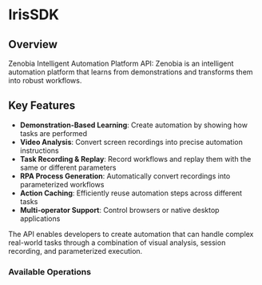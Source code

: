# IrisSDK

## Overview

Zenobia Intelligent Automation Platform API: 
Zenobia is an intelligent automation platform that learns from demonstrations and transforms them into robust workflows.

## Key Features
- **Demonstration-Based Learning**: Create automation by showing how tasks are performed
- **Video Analysis**: Convert screen recordings into precise automation instructions
- **Task Recording & Replay**: Record workflows and replay them with the same or different parameters
- **RPA Process Generation**: Automatically convert recordings into parameterized workflows
- **Action Caching**: Efficiently reuse automation steps across different tasks
- **Multi-operator Support**: Control browsers or native desktop applications

The API enables developers to create automation that can handle complex real-world tasks through a combination of visual analysis, session recording, and parameterized execution.
      

### Available Operations

